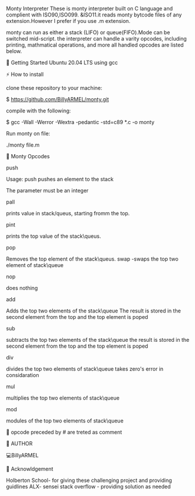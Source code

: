 Monty Interpreter
These is monty interpreter built on C language and complient with ISO90,ISO099. &ISO11.it reads monty bytcode files of any extension.However I prefer if you use .m extension.

monty can run as either a stack (LIFO) or queue(FIFO).Mode can be switched mid-script. the interpreter can handle a varity opcodes, including printing, mathmatical operations, and more all handled opcodes are listed below.

🏃 Getting Started
Ubuntu 20.04 LTS using gcc

⚡ How to install

clone these repository to your machine:

$ https://github.com/BillyARMEL/monty.git

compile with the following:

$ gcc -Wall -Werror -Wextra -pedantic -std=c89 *.c -o monty

Run monty on file:

./monty file.m

🔧 Monty Opcodes

push

Usage: push <int>
  pushes an element to the stack
  
The parameter <int> must be an integer

  pall
  
prints value in stack/queus, starting fromm the top.

  pint
  
prints the top value of the stack\queus.

  pop
  
Removes the top element of the stack\queus.
swap -swaps the top two element of stack\queue

  nop
  
does nothing

  add
  
Adds the top two elements of the stack\queue
The result is stored in the second element from the top and the top element is poped

  sub
  
subtracts the top two elements of the stack\queue
the result is stored in the second element from the top and the top element is poped

  div
  
divides the top two elements of stack\queue
takes zero's error in considaration

  mul
  
multiplies the top two elements of stack\queue

  mod
  
modules of the top two elements of stack\queue

📮 opcode preceded by # are treted as comment

📘 AUTHOR
  
  💻BillyARMEL

🎺 Acknowldgement
  
Holberton School- for giving these challenging project and providing guidlines
ALX- sensei
stack overflow - providing solution as needed
